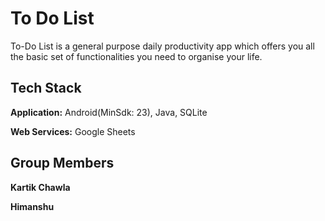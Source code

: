 
# To Do List

To-Do List is a general purpose daily productivity app which offers you all the basic set of functionalities you need to organise your life.



## Tech Stack

**Application:** Android(MinSdk: 23), Java, SQLite

**Web Services:** Google Sheets

## Group Members

**Kartik Chawla**

**Himanshu**
